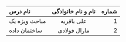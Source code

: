 | نام درس       | نام و نام خانوادگی | شماره |
| :------------ | :----------------: | ----: |
| مباحث ویژه یک |     علی باقریه     |     1 |
| ساختمان داده  |    مارال فولادی    |     2 |
